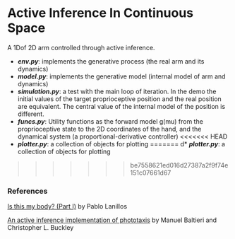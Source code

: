 # Active Inference In Continuous Space

A 1Dof 2D arm controlled through active inference.

* ***env.py***: implements the generative process (the real arm and its dynamics)
* ***model.py***: implements the generative model (internal model of arm  and dynamics)
* ***simulation.py***: a test with the main loop of iteration. In the demo the initial values of the target proprioceptive position and the real position are equivalent. The central value of the internal model of the position is different.
* ***funcs.py***: Utility functions as the forward model g(mu) from the proprioceptive state to the 2D coordinates of the hand, and the dynamical system (a proportional-derivative controller)
<<<<<<< HEAD
* ***plotter.py***: a collection of objects for plotting
=======
d* ***plotter.py***: a collection of objects for plotting
>>>>>>> be7558621ed016d27387a2f9f74e151c07661d67

### References

[Is this my body? (Part I)](https://msrmblog.github.io/is-this-my-body-1/) by Pablo Lanillos

[An active inference implementation of phototaxis](https://www.mitpressjournals.org/doi/pdfplus/10.1162/isal_a_011) by Manuel Baltieri and Christopher L. Buckley
